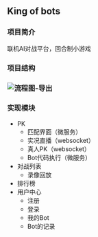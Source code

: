 ## King of bots

### 项目简介

联机AI对战平台，回合制小游戏

### 项目结构

### ![流程图-导出](https://git.acwing.com/yao_xinlong/kob/-/tree/master/img/img.png)

### 实现模块

* PK
    * 匹配界面（微服务）
    * 实况直播（websocket）
    * 真人PK（websocket）
    * Bot代码执行（微服务）
* 对战列表
    * 录像回放
* 排行榜
* 用户中心
    * 注册
    * 登录
    * 我的Bot
    * Bot的记录

